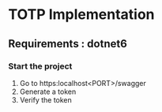 # TOTP Implementation

## Requirements : dotnet6


### Start the project
1. Go to https:localhost\<PORT\>/swagger
2. Generate a token
3. Verify the token



